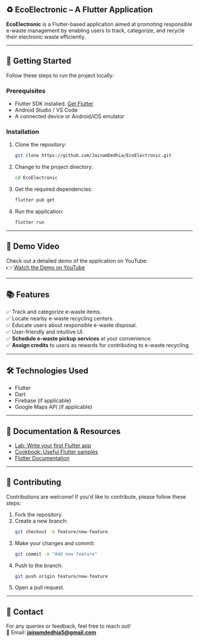
## ♻️ **EcoElectronic** – A Flutter Application

**EcoElectronic** is a Flutter-based application aimed at promoting responsible e-waste management by enabling users to track, categorize, and recycle their electronic waste efficiently.

---

## 🚀 **Getting Started**

Follow these steps to run the project locally:

### Prerequisites
- Flutter SDK installed. [Get Flutter](https://docs.flutter.dev/get-started/install)
- Android Studio / VS Code
- A connected device or Android/iOS emulator

### Installation

1. Clone the repository:
   ```bash
   git clone https://github.com/JainamDedhia/EcoElectronic.git
   ```
2. Change to the project directory:
   ```bash
   cd EcoElectronic
   ```
3. Get the required dependencies:
   ```bash
   flutter pub get
   ```
4. Run the application:
   ```bash
   flutter run
   ```

---

## 🎥 **Demo Video**

Check out a detailed demo of the application on YouTube:  
👉 [Watch the Demo on YouTube](https://youtu.be/JuJvWge70us)

---

## 📚 **Features**

✅ Track and categorize e-waste items.  
✅ Locate nearby e-waste recycling centers.  
✅ Educate users about responsible e-waste disposal.  
✅ User-friendly and intuitive UI.  
✅ **Schedule e-waste pickup services** at your convenience.  
✅ **Assign credits** to users as rewards for contributing to e-waste recycling.  

---

## 🛠️ **Technologies Used**

- Flutter
- Dart
- Firebase (if applicable)
- Google Maps API (if applicable)

---

## 📄 **Documentation & Resources**

- [Lab: Write your first Flutter app](https://docs.flutter.dev/get-started/codelab)  
- [Cookbook: Useful Flutter samples](https://docs.flutter.dev/cookbook)  
- [Flutter Documentation](https://docs.flutter.dev/)

---

## 🤝 **Contributing**

Contributions are welcome! If you'd like to contribute, please follow these steps:

1. Fork the repository.
2. Create a new branch:
   ```bash
   git checkout -b feature/new-feature
   ```
3. Make your changes and commit:
   ```bash
   git commit -m "Add new feature"
   ```
4. Push to the branch:
   ```bash
   git push origin feature/new-feature
   ```
5. Open a pull request.

---

## 📧 **Contact**

For any queries or feedback, feel free to reach out!  
📩 Email: **jainamdedhia5@gmail.com**  
